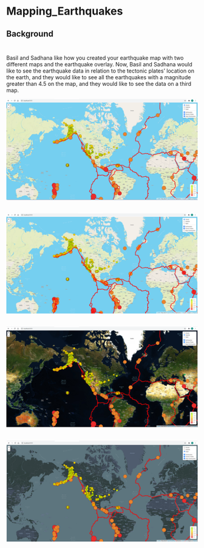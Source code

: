 # Mapping_Earthquakes

## Background<br><br>
Basil and Sadhana like how you created your earthquake map with two different maps and the earthquake overlay. Now, Basil and Sadhana would like to see the earthquake data in relation to the tectonic plates’ location on the earth, and they would like to see all the earthquakes with a magnitude greater than 4.5 on the map, and they would like to see the data on a third map.

![all_earthquakes](all_earthquakes.png)<br><br>

![streets](streets.png)<br><br>

![tectonic_plates](tectonic_plates.png)<br><br>

![night](night.png)

